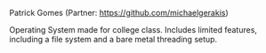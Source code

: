 Patrick Gomes (Partner: https://github.com/michaelgerakis)

Operating System made for college class.
Includes limited features, including a file system and a bare metal threading setup.
